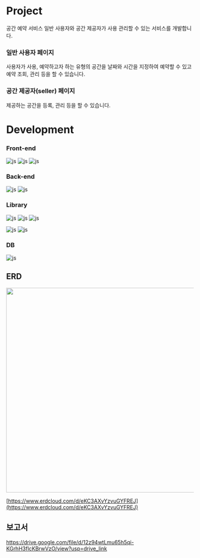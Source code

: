 # Project
공간 예약 서비스
일반 사용자와 공간 제공자가 사용 관리할 수 있는 서비스를 개발합니다.



###  일반 사용자 페이지
사용자가 사용, 예약하고자 하는 유형의 공간을 날짜와 시간을 지정하여 예약할 수 있고 예약 조회, 관리 등을 할 수 있습니다.



###  공간 제공자(seller) 페이지
제공하는 공간을 등록, 관리 등을 할 수 있습니다.



# Development

### Front-end

![js](https://img.shields.io/badge/HTML5-E34F26?style=for-the-badge&logo=HTML5&logoColor=white)
![js](https://img.shields.io/badge/CSS3-1572B6?style=for-the-badge&logo=CSS3&logoColor=white)
![js](https://img.shields.io/badge/JavaScript-F7DF1E?style=for-the-badge&logo=JavaScript&logoColor=white)

### Back-end
![js](https://img.shields.io/badge/SpringBoot-6DB33F?style=for-the-badge&logo=SpringBoot&logoColor=white)
![js](https://img.shields.io/badge/java-007396?style=for-the-badge&logo=OpenJDK&logoColor=white")

### Library
![js](https://img.shields.io/badge/Thymeleaf-005F0F?style=for-the-badge&logo=Thymeleaf&logoColor=white)
![js](https://img.shields.io/badge/jQuery-0769AD?style=for-the-badge&logo=jQuery&logoColor=white)
![js](https://img.shields.io/badge/BootStrap-7952B3?style=for-the-badge&logo=BootStrap&logoColor=white)

![js](https://img.shields.io/badge/Mybatis-000000?style=for-the-badge&logo=Mybatis&logoColor=white)
![js](https://img.shields.io/badge/SpringSecurity-6DB33F?style=for-the-badge&logo=SpringSecurity&logoColor=white)

### DB
![js](https://img.shields.io/badge/MySQL-4479A1?style=for-the-badge&logo=MySQL&logoColor=white)

## ERD
<img src="https://github.com/user-attachments/assets/406d791a-c3a0-4ee1-b6ba-afe4bd0f77c9" width="900" height="550" /> 

[https://www.erdcloud.com/d/eKC3AXvYzvuGYFREJ](https://www.erdcloud.com/d/eKC3AXvYzvuGYFREJ)

## 보고서
https://drive.google.com/file/d/12z94wtLmu65h5qi-KGrhH3flcKBrwVzO/view?usp=drive_link

